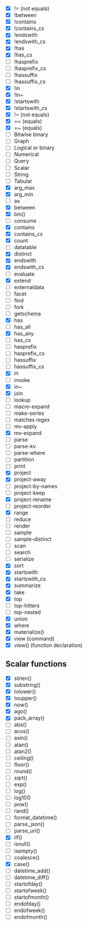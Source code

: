 - [x] != (not equals)
- [x] !between
- [x] !contains
- [x] !contains_cs
- [x] !endswith
- [x] !endswith_cs
- [x] !has
- [x] !has_cs
- [ ] !hasprefix
- [ ] !hasprefix_cs
- [ ] !hassuffix
- [ ] !hassuffix_cs
- [x] !in
- [x] !in~
- [x] !startswith
- [x] !startswith_cs
- [x] !~ (not equals)
- [x] == (equals)
- [x] =~ (equals)
- [ ] Bitwise binary
- [ ] Graph
- [ ] Logical or binary
- [ ] Numerical
- [ ] Query
- [ ] Scalar
- [ ] String
- [ ] Tabular
- [x] arg_max
- [x] arg_min
- [ ] as
- [x] between
- [x] bin()
- [ ] consume
- [x] contains
- [x] contains_cs
- [x] count
- [ ] datatable
- [x] distinct
- [x] endswith
- [x] endswith_cs
- [ ] evaluate
- [x] extend
- [ ] externaldata
- [ ] facet
- [ ] find
- [ ] fork
- [ ] getschema
- [x] has
- [ ] has_all
- [x] has_any
- [ ] has_cs
- [ ] hasprefix
- [ ] hasprefix_cs
- [ ] hassuffix
- [ ] hassuffix_cs
- [x] in
- [ ] invoke
- [x] in~
- [x] join
- [ ] lookup
- [ ] macro-expand
- [ ] make-series
- [ ] matches regex
- [ ] mv-apply
- [x] mv-expand
- [ ] parse
- [ ] parse-kv
- [ ] parse-where
- [ ] partition
- [ ] print
- [x] project
- [x] project-away
- [ ] project-by-names
- [ ] project-keep
- [x] project-rename
- [ ] project-reorder
- [x] range
- [ ] reduce
- [ ] render
- [ ] sample
- [ ] sample-distinct
- [ ] scan
- [ ] search
- [ ] serialize
- [x] sort
- [x] startswith
- [x] startswith_cs
- [x] summarize
- [x] take
- [x] top
- [ ] top-hitters
- [ ] top-nested
- [x] union
- [x] where
- [x] materialize()
- [x] view (command)
- [x] view() (function declaration)

## Scalar functions
- [x] strlen()
- [x] substring()
- [x] tolower()
- [x] toupper()
- [x] now()
- [x] ago()
- [x] pack_array()
- [ ] abs()
- [ ] acos()
- [ ] asin()
- [ ] atan()
- [ ] atan2()
- [ ] ceiling()
- [ ] floor()
- [ ] round()
- [ ] sqrt()
- [ ] exp()
- [ ] log()
- [ ] log10()
- [ ] pow()
- [ ] rand()
- [ ] format_datetime()
- [ ] parse_json()
- [ ] parse_url()
- [x] iif()
- [ ] isnull()
- [ ] isempty()
- [ ] coalesce()
- [x] case()
- [ ] datetime_add()
- [ ] datetime_diff()
- [ ] startofday()
- [ ] startofweek()
- [ ] startofmonth()
- [ ] endofday()
- [ ] endofweek()
- [ ] endofmonth()
